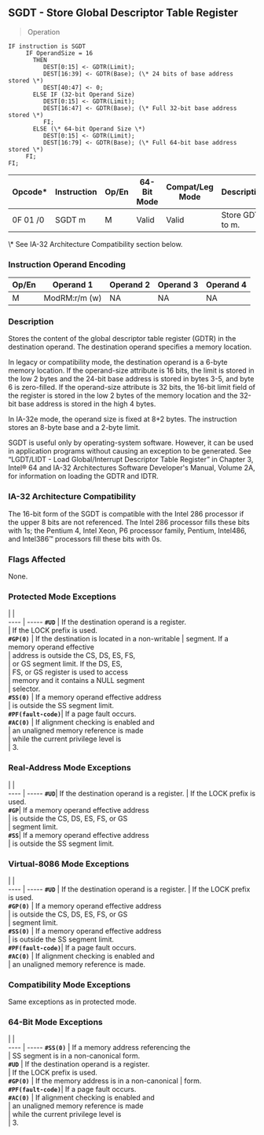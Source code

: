 ## SGDT - Store Global Descriptor Table Register

> Operation

``` slim
IF instruction is SGDT
     IF OperandSize = 16
       THEN
          DEST[0:15] <- GDTR(Limit);
          DEST[16:39] <- GDTR(Base); (\* 24 bits of base address stored \*)
          DEST[40:47] <- 0;
       ELSE IF (32-bit Operand Size)
          DEST[0:15] <- GDTR(Limit);
          DEST[16:47] <- GDTR(Base); (\* Full 32-bit base address stored \*)
          FI;
       ELSE (\* 64-bit Operand Size \*)
          DEST[0:15] <- GDTR(Limit);
          DEST[16:79] <- GDTR(Base); (\* Full 64-bit base address stored \*)
     FI;
FI;

```

 Opcode\* | Instruction| Op/En| 64-Bit Mode| Compat/Leg Mode| Description     
 ---  | --- | --- | --- | --- | ---
 0F 01 /0| SGDT m     | M    | Valid      | Valid          | Store GDTR to m.
<aside class="notification">
\* See IA-32 Architecture Compatibility section below.
</aside>


### Instruction Operand Encoding
 Op/En| Operand 1    | Operand 2| Operand 3| Operand 4
 ---  | --- | --- | --- | ---
 M    | ModRM:r/m (w)| NA       | NA       | NA       

### Description
Stores the content of the global descriptor table register (GDTR) in the destination
operand. The destination operand specifies a memory location.

In legacy or compatibility mode, the destination operand is a 6-byte memory
location. If the operand-size attribute is 16 bits, the limit is stored in the
low 2 bytes and the 24-bit base address is stored in bytes 3-5, and byte 6 is
zero-filled. If the operand-size attribute is 32 bits, the 16-bit limit field
of the register is stored in the low 2 bytes of the memory location and the
32-bit base address is stored in the high 4 bytes.

In IA-32e mode, the operand size is fixed at 8+2 bytes. The instruction stores
an 8-byte base and a 2-byte limit.

SGDT is useful only by operating-system software. However, it can be used in
application programs without causing an exception to be generated. See “LGDT/LIDT - Load
Global/Interrupt Descriptor Table Register” in Chapter 3, Intel® 64 and IA-32
Architectures Software Developer's Manual, Volume 2A, for information on loading
the GDTR and IDTR.


### IA-32 Architecture Compatibility
The 16-bit form of the SGDT is compatible with the Intel 286 processor if the
upper 8 bits are not referenced. The Intel 286 processor fills these bits with
1s; the Pentium 4, Intel Xeon, P6 processor family, Pentium, Intel486, and Intel386™
processors fill these bits with 0s.



### Flags Affected
None.


### Protected Mode Exceptions
   | |  
---- | -----
 **``#UD``**            | If the destination operand is a register.      
                | If the LOCK prefix is used.                    
 **``#GP(0)``**         | If the destination is located in a non-writable
                | segment. If a memory operand effective         
                | address is outside the CS, DS, ES, FS,         
                | or GS segment limit. If the DS, ES,            
                | FS, or GS register is used to access           
                | memory and it contains a NULL segment          
                | selector.                                      
 **``#SS(0)``**         | If a memory operand effective address          
                | is outside the SS segment limit.               
 **``#PF(fault-code)``**| If a page fault occurs.                        
 **``#AC(0)``**         | If alignment checking is enabled and           
                | an unaligned memory reference is made          
                | while the current privilege level is           
                | 3.                                             

### Real-Address Mode Exceptions
   | |  
---- | -----
 **``#UD``**| If the destination operand is a register.
    | If the LOCK prefix is used.              
 **``#GP``**| If a memory operand effective address    
    | is outside the CS, DS, ES, FS, or GS     
    | segment limit.                           
 **``#SS``**| If a memory operand effective address    
    | is outside the SS segment limit.         

### Virtual-8086 Mode Exceptions
   | |  
---- | -----
 **``#UD``**            | If the destination operand is a register.
                | If the LOCK prefix is used.              
 **``#GP(0)``**         | If a memory operand effective address    
                | is outside the CS, DS, ES, FS, or GS     
                | segment limit.                           
 **``#SS(0)``**         | If a memory operand effective address    
                | is outside the SS segment limit.         
 **``#PF(fault-code)``**| If a page fault occurs.                  
 **``#AC(0)``**         | If alignment checking is enabled and     
                | an unaligned memory reference is made.   

### Compatibility Mode Exceptions
Same exceptions as in protected mode.


### 64-Bit Mode Exceptions
   | |  
---- | -----
 **``#SS(0)``**         | If a memory address referencing the        
                | SS segment is in a non-canonical form.     
 **``#UD``**            | If the destination operand is a register.  
                | If the LOCK prefix is used.                
 **``#GP(0)``**         | If the memory address is in a non-canonical
                | form.                                      
 **``#PF(fault-code)``**| If a page fault occurs.                    
 **``#AC(0)``**         | If alignment checking is enabled and       
                | an unaligned memory reference is made      
                | while the current privilege level is       
                | 3.                                         
